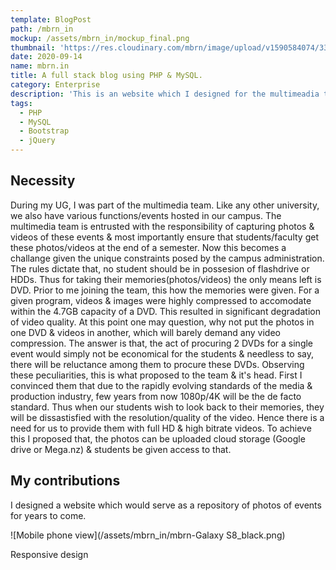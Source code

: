 ```yaml
---
template: BlogPost
path: /mbrn_in
mockup: /assets/mbrn_in/mockup_final.png
thumbnail: 'https://res.cloudinary.com/mbrn/image/upload/v1590584074/333_d9aond.jpg'
date: 2020-09-14
name: mbrn.in
title: A full stack blog using PHP & MySQL.
category: Enterprise
description: 'This is an website which I designed for the multimeadia team of my campus. The website uses bootstrap, jquery on the frontend & PHP, MySQL on the backend.'
tags:
  - PHP
  - MySQL
  - Bootstrap
  - jQuery
---
```

## Necessity
During my UG, I was part of the multimedia team. Like any other university, we also have various functions/events hosted in our campus. The multimedia team is entrusted with the responsibility of capturing photos & videos of these events & most importantly ensure that students/faculty get these photos/videos at the end of a semester. Now this becomes a challange given the unique constraints posed by the campus administration. The rules dictate that, no student should be in possesion of flashdrive or HDDs. Thus for taking their memories(photos/videos) the only means left is DVD. Prior to me joining the team, this how the memories were given. For a given program, videos & images were highly compressed to accomodate within the 4.7GB capacity of a DVD. This resulted in significant degradation of video quality. At this point one may question, why not put the photos in one DVD & videos in another, which will barely demand any video compression. The answer is that, the act of procuring 2 DVDs for a single event would simply not be economical for the students & needless to say, there will be reluctance among them to procure these DVDs.
Observing these peculiarities, this is what proposed to the team & it's head. First I convinced them that due to the rapidly evolving standards of the media & production industry, few years from now 1080p/4K will be the de facto standard. Thus when our students wish to look back to their memories, they will be dissastisfied with the resolution/quality of the video. Hence there is a need for us to provide them with full HD & high bitrate videos.
To achieve this I proposed that, the photos can be uploaded cloud storage (Google drive or Mega.nz) & students be given access to that. 

## My contributions
I designed a website which would serve as a repository of photos of events for years to come.

![Mobile phone view](/assets/mbrn_in/mbrn-Galaxy S8_black.png)
<figcaption>Responsive design</figcaption>
